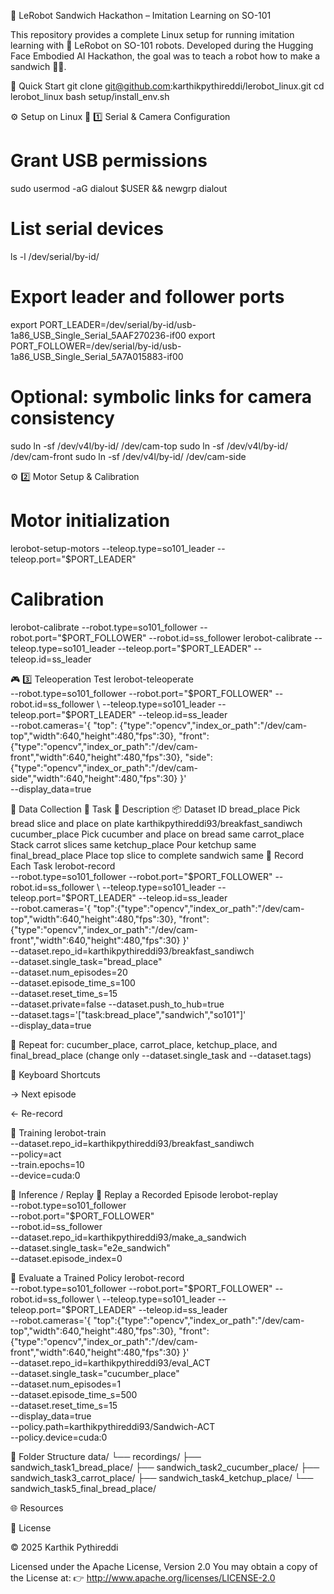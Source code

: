 🥪 LeRobot Sandwich Hackathon – Imitation Learning on SO-101

This repository provides a complete Linux setup for running imitation learning with 🤗 LeRobot
 on SO-101 robots.
Developed during the Hugging Face Embodied AI Hackathon, the goal was to teach a robot how to make a sandwich 🧠🤖.

🚀 Quick Start
git clone git@github.com:karthikpythireddi/lerobot_linux.git
cd lerobot_linux
bash setup/install_env.sh

⚙️ Setup on Linux
🔌 1️⃣ Serial & Camera Configuration
# Grant USB permissions
sudo usermod -aG dialout $USER && newgrp dialout

# List serial devices
ls -l /dev/serial/by-id/

# Export leader and follower ports
export PORT_LEADER=/dev/serial/by-id/usb-1a86_USB_Single_Serial_5AAF270236-if00
export PORT_FOLLOWER=/dev/serial/by-id/usb-1a86_USB_Single_Serial_5A7A015883-if00

# Optional: symbolic links for camera consistency
sudo ln -sf /dev/v4l/by-id/<TOP-CAM-ID>   /dev/cam-top
sudo ln -sf /dev/v4l/by-id/<FRONT-CAM-ID> /dev/cam-front
sudo ln -sf /dev/v4l/by-id/<SIDE-CAM-ID>  /dev/cam-side

⚙️ 2️⃣ Motor Setup & Calibration
# Motor initialization
lerobot-setup-motors --teleop.type=so101_leader --teleop.port="$PORT_LEADER"

# Calibration
lerobot-calibrate --robot.type=so101_follower --robot.port="$PORT_FOLLOWER" --robot.id=ss_follower
lerobot-calibrate --teleop.type=so101_leader  --teleop.port="$PORT_LEADER"  --teleop.id=ss_leader

🎮 3️⃣ Teleoperation Test
lerobot-teleoperate \
  --robot.type=so101_follower --robot.port="$PORT_FOLLOWER" --robot.id=ss_follower \
  --teleop.type=so101_leader  --teleop.port="$PORT_LEADER"  --teleop.id=ss_leader \
  --robot.cameras='{
    "top":   {"type":"opencv","index_or_path":"/dev/cam-top","width":640,"height":480,"fps":30},
    "front": {"type":"opencv","index_or_path":"/dev/cam-front","width":640,"height":480,"fps":30},
    "side":  {"type":"opencv","index_or_path":"/dev/cam-side","width":640,"height":480,"fps":30}
  }' \
  --display_data=true

🎥 Data Collection
🧩 Task	📝 Description	📦 Dataset ID
bread_place	Pick bread slice and place on plate	karthikpythireddi93/breakfast_sandiwch
cucumber_place	Pick cucumber and place on bread	same
carrot_place	Stack carrot slices	same
ketchup_place	Pour ketchup	same
final_bread_place	Place top slice to complete sandwich	same
📸 Record Each Task
lerobot-record \
  --robot.type=so101_follower --robot.port="$PORT_FOLLOWER" --robot.id=ss_follower \
  --teleop.type=so101_leader  --teleop.port="$PORT_LEADER"  --teleop.id=ss_leader \
  --robot.cameras='{
    "top":{"type":"opencv","index_or_path":"/dev/cam-top","width":640,"height":480,"fps":30},
    "front":{"type":"opencv","index_or_path":"/dev/cam-front","width":640,"height":480,"fps":30}
  }' \
  --dataset.repo_id=karthikpythireddi93/breakfast_sandiwch \
  --dataset.single_task="bread_place" \
  --dataset.num_episodes=20 \
  --dataset.episode_time_s=100 \
  --dataset.reset_time_s=15 \
  --dataset.private=false --dataset.push_to_hub=true \
  --dataset.tags='["task:bread_place","sandwich","so101"]' \
  --display_data=true


🔁 Repeat for:
cucumber_place, carrot_place, ketchup_place, and final_bread_place
(change only --dataset.single_task and --dataset.tags)

🎹 Keyboard Shortcuts

→ Next episode

← Re-record

🧠 Training
lerobot-train \
  --dataset.repo_id=karthikpythireddi93/breakfast_sandiwch \
  --policy=act \
  --train.epochs=10 \
  --device=cuda:0

🤖 Inference / Replay
🔁 Replay a Recorded Episode
lerobot-replay \
  --robot.type=so101_follower \
  --robot.port="$PORT_FOLLOWER" \
  --robot.id=ss_follower \
  --dataset.repo_id=karthikpythireddi93/make_a_sandwich \
  --dataset.single_task="e2e_sandwich" \
  --dataset.episode_index=0

🧩 Evaluate a Trained Policy
lerobot-record \
  --robot.type=so101_follower --robot.port="$PORT_FOLLOWER" --robot.id=ss_follower \
  --teleop.type=so101_leader  --teleop.port="$PORT_LEADER"  --teleop.id=ss_leader \
  --robot.cameras='{
    "top":{"type":"opencv","index_or_path":"/dev/cam-top","width":640,"height":480,"fps":30},
    "front":{"type":"opencv","index_or_path":"/dev/cam-front","width":640,"height":480,"fps":30}
  }' \
  --dataset.repo_id=karthikpythireddi93/eval_ACT \
  --dataset.single_task="cucumber_place" \
  --dataset.num_episodes=1 \
  --dataset.episode_time_s=500 \
  --dataset.reset_time_s=15 \
  --display_data=true \
  --policy.path=karthikpythireddi93/Sandwich-ACT \
  --policy.device=cuda:0

📂 Folder Structure
data/
└── recordings/
    ├── sandwich_task1_bread_place/
    ├── sandwich_task2_cucumber_place/
    ├── sandwich_task3_carrot_place/
    ├── sandwich_task4_ketchup_place/
    └── sandwich_task5_final_bread_place/

🌐 Resources

📜 License

© 2025 Karthik Pythireddi

Licensed under the Apache License, Version 2.0
You may obtain a copy of the License at:
👉 http://www.apache.org/licenses/LICENSE-2.0
